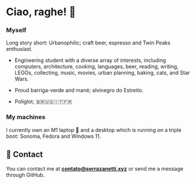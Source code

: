 
# Ciao, raghe! 👋

### Myself

Long story short: Urbanophilic; craft beer, espresso and Twin Peaks enthusiast.

- Engineering student with a diverse array of interests, including computers, architecture, cooking, languages, beer, reading, writing, LEGOs, collecting, music, movies, urban planning, baking, cats, and Star Wars.

- Proud barriga-verde and mané; alvinegro do Estreito.

- Poliglot; 🇧🇷🇺🇸🇮🇹🇫🇷

### My machines

I currently own an M1 laptop  and a desktop which is running on a triple boot: Sonoma, Fedora and Windows 11.

## 🔗 Contact

You can contact me at **contato@serrazanetti.xyz** or send me a message through GitHub.
